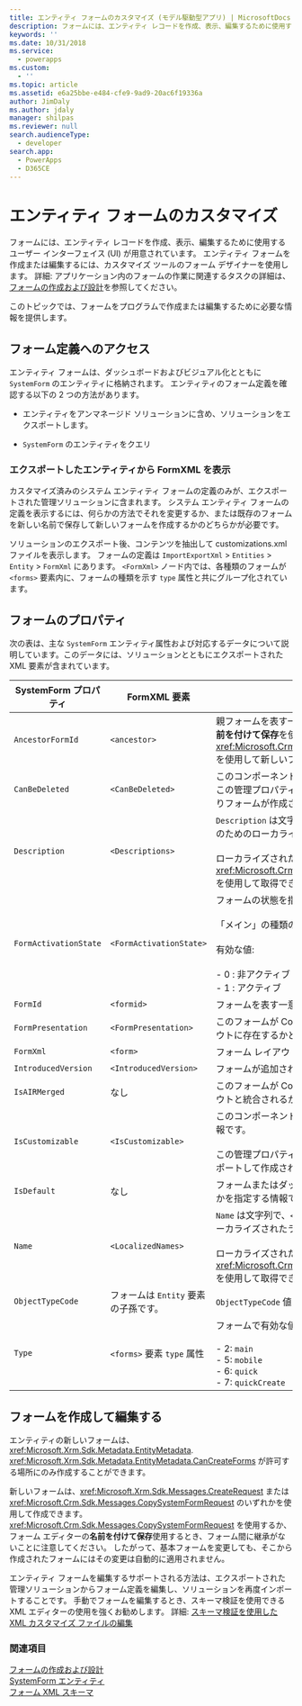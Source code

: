```yaml
---
title: エンティティ フォームのカスタマイズ (モデル駆動型アプリ) | MicrosoftDocs
description: フォームには、エンティティ レコードを作成、表示、編集するために使用するユーザー インターフェイス (UI) が用意されています。 エンティティ フォームを作成または編集するには、カスタマイズ ツールのフォーム デザイナーを使用します。 このトピックでは、フォームをプログラムで作成または編集するために必要な情報を提供します。
keywords: ''
ms.date: 10/31/2018
ms.service:
  - powerapps
ms.custom:
  - ''
ms.topic: article
ms.assetid: e6a25bbe-e484-cfe9-9ad9-20ac6f19336a
author: JimDaly
ms.author: jdaly
manager: shilpas
ms.reviewer: null
search.audienceType:
  - developer
search.app:
  - PowerApps
  - D365CE
---
```


# <a name="customize-entity-forms"></a>エンティティ フォームのカスタマイズ

<!-- https://docs.microsoft.com/dynamics365/customer-engagement/developer/customize-dev/customize-entity-forms -->

フォームには、エンティティ レコードを作成、表示、編集するために使用するユーザー インターフェイス (UI) が用意されています。 エンティティ フォームを作成または編集するには、カスタマイズ ツールのフォーム デザイナーを使用します。 詳細: アプリケーション内のフォームの作業に関連するタスクの詳細は、[フォームの作成および設計](../../maker/model-driven-apps/create-design-forms.md)を参照してください。  

 このトピックでは、フォームをプログラムで作成または編集するために必要な情報を提供します。  

<a name="BKMK_AccessingFormDefinitions"></a>   

## <a name="access-form-definitions"></a>フォーム定義へのアクセス  
 エンティティ フォームは、ダッシュボードおよびビジュアル化とともに `SystemForm` のエンティティに格納されます。 エンティティのフォーム定義を確認する以下の 2 つの方法があります。  

-   エンティティをアンマネージド ソリューションに含め、ソリューションをエクスポートします。  

-   `SystemForm` のエンティティをクエリ  

<a name="BKMK_ViewingFormXml"></a>   

### <a name="view-formxml-from-an-exported-entity"></a>エクスポートしたエンティティから FormXML を表示  
 カスタマイズ済みのシステム エンティティ フォームの定義のみが、エクスポートされた管理ソリューションに含まれます。 システム エンティティ フォームの定義を表示するには、何らかの方法でそれを変更するか、または既存のフォームを新しい名前で保存して新しいフォームを作成するかのどちらかが必要です。  

 ソリューションのエクスポート後、コンテンツを抽出して customizations.xml ファイルを表示します。 フォームの定義は `ImportExportXml` > `Entities` > `Entity` > `FormXml` にあります。 `<FormXml>` ノード内では、各種類のフォームが `<forms>` 要素内に、フォームの種類を示す `type` 属性と共にグループ化されています。  

<a name="BKMK_FormProperties"></a>   
## <a name="form-properties"></a>フォームのプロパティ  
 次の表は、主な `SystemForm` エンティティ属性および対応するデータについて説明しています。このデータには、ソリューションとともにエクスポートされた XML 要素が含まれています。  


|  SystemForm プロパティ  |                 FormXML 要素                 |                                                                                                              内容                                                                                                              |
|-----------------------|-------------------------------------------------|---------------------------------------------------------------------------------------------------------------------------------------------------------------------------------------------------------------------------------------|
|   `AncestorFormId`    |                  `<ancestor>`                   |                      親フォームを表す一意識別子です。 これは既存のフォームで**名前を付けて保存**を使用して、または <xref:Microsoft.Crm.Sdk.Messages.CopySystemFormRequest> を使用して新しいフォームを作成したときに設定されます。                      |
|    `CanBeDeleted`     |                `<CanBeDeleted>`                 |                                    このコンポーネントを削除できるかどうか指定する情報です。この管理プロパティは、管理ソリューションのインポートによりフォームが作成される場合にのみ適用されます。                                    |
|     `Description`     |                `<Descriptions>`                 | `Description` は文字列で、`<Descriptions>` にはフォームの説明のためのローカライズされたラベルが含まれています。<br /><br /> ローカライズされたラベルは <xref:Microsoft.Crm.Sdk.Messages.RetrieveLocLabelsRequest> を使用して取得できます。 |
| `FormActivationState` |             `<FormActivationState>`             |                                  フォームの状態を指定します。<br /><br /> 「メイン」の種類のフォームのみを非アクティブ化できます。<br /><br /> 有効な値:<br /><br /> -   0 : 非アクティブ<br />-   1 : アクティブ                                  |
|       `FormId`        |                   `<formid>`                    |                                                                                                     フォームを表す一意識別子                                                                                                     |
|  `FormPresentation`   |              `<FormPresentation>`               |                                     このフォームが Common Data Service の更新された UI レイアウトに存在するかどうかを指定します。                                      |
|       `FormXml`       |                    `<form>`                     |                                                                                                フォーム レイアウトの XML 表現です。                                                                                                 |
|  `IntroducedVersion`  |              `<IntroducedVersion>`              |                                                                                          フォームが追加されたソリューションのバージョンです。                                                                                          |
|     `IsAIRMerged`     |                       なし                       |                                           このフォームが Common Data Service の更新された UI レイアウトと統合されるかを指定します。                                           |
|   `IsCustomizable`    |               `<IsCustomizable>`                |                            このコンポーネントがカスタマイズ可能かどうかを指定する情報です。<br /><br /> この管理プロパティは、フォームが管理ソリューションをインポートして作成された場合にのみ適用されます。                            |
|      `IsDefault`      |                       なし                       |                                                                          フォームまたはダッシュボードがシステムの既定であるかどうかを指定する情報です。                                                                          |
|        `Name`         |               `<LocalizedNames>`                |       `Name` は文字列で、`<LocalizedNames>` にはフォーム名のためのローカライズされたラベルが含まれています。<br /><br /> ローカライズされたラベルは <xref:Microsoft.Crm.Sdk.Messages.RetrieveLocLabelsRequest> を使用して取得できます。       |
|   `ObjectTypeCode`    | フォームは `Entity` 要素の子孫です。 |                                                                                        `ObjectTypeCode` 値はエンティティの論理名です。                                                                                         |
|        `Type`         |       `<forms>` 要素 `type` 属性        |                                                       フォームで有効な値は以下の通りです。<br /><br /> -   2: `main`<br />-   5: `mobile`<br />-   6: `quick`<br />-   7: `quickCreate`                                                        |

<a name="BKMK_CreateAndEditForms"></a>   
## <a name="create-and-edit-forms"></a>フォームを作成して編集する  
 エンティティの新しいフォームは、<xref:Microsoft.Xrm.Sdk.Metadata.EntityMetadata>. <xref:Microsoft.Xrm.Sdk.Metadata.EntityMetadata.CanCreateForms> が許可する場所にのみ作成することができます。  

 新しいフォームは、<xref:Microsoft.Xrm.Sdk.Messages.CreateRequest> または <xref:Microsoft.Crm.Sdk.Messages.CopySystemFormRequest> のいずれかを使用して作成できます。 <xref:Microsoft.Crm.Sdk.Messages.CopySystemFormRequest> を使用するか、フォーム エディターの**名前を付けて保存**使用するとき、フォーム間に継承がないことに注意してください。 したがって、基本フォームを変更しても、そこから作成されたフォームにはその変更は自動的に適用されません。  

 エンティティ フォームを編集するサポートされる方法は、エクスポートされた管理ソリューションからフォーム定義を編集し、ソリューションを再度インポートすることです。 手動でフォームを編集するとき、スキーマ検証を使用できる XML エディターの使用を強くお勧めします。 詳細: [スキーマ検証を使用した XML カスタマイズ ファイルの編集](edit-customizations-xml-file-schema-validation.md)  

### <a name="see-also"></a>関連項目  
 [フォームの作成および設計](../../maker/model-driven-apps/create-design-forms.md)   
 [SystemForm エンティティ](../common-data-service/reference/entities/systemform.md)  
 [フォーム XML スキーマ](form-xml-schema.md)